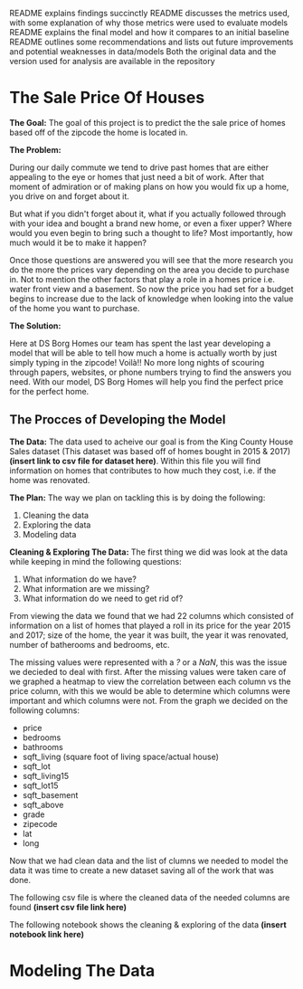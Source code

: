 README explains findings succinctly
README discusses the metrics used, with some explanation of why those metrics were used to evaluate models
README explains the final model and how it compares to an initial baseline
README outlines some recommendations and lists out future improvements and potential weaknesses in data/models
Both the original data and the version used for analysis are available in the repository






# The Sale Price Of Houses

**The Goal:**
 The goal of this project is to predict the the sale price of homes based off of the zipcode the home is located in.
 
 **The Problem:**
 
 During our daily commute we tend to drive past homes that are either appealing to the eye or homes that just need a bit of work. After that moment of admiration or of making plans on how you would fix up a home, you drive on and forget about it. 
 
 But what if you didn't forget about it, what if you actually followed through with your idea and bought a brand new home, or even a fixer upper? Where would you even begin to bring such a thought to life? Most importantly, how much would it be to make it happen? 

Once those questions are answered you will see that the more research you do the more the prices vary depending on the area you decide to purchase in. Not to mention the other factors that play a role in a homes price i.e. water front view and a basement. So now the price you had set for a budget begins to increase due to the lack of knowledge when looking into the value of the home you want to purchase.

**The Solution:** 

 Here at DS Borg Homes our team has spent the last year developing a model that will be able to tell how much a home is actually  worth by just simply typing in the zipcode! Voilà!! No more long nights of scouring through papers, websites, or phone numbers trying to find the answers you need. With our model, DS Borg Homes will help you find the perfect price for the perfect home.   

## The Procces of Developing the Model  
 
**The Data:**
 The data used to acheive our goal is from the King County House Sales dataset (This dataset was based off of homes bought in 2015 & 2017) **(insert link to csv file for dataset here)**. Within this file you will find information on homes that contributes to how much they cost, i.e. if the home was renovated. 

**The Plan:** 
 The way we plan on tackling this is by doing the following:
 
1. Cleaning the data
2. Exploring the data
3. Modeling data

**Cleaning & Exploring The Data:**
 The first thing we did was look at the data while keeping in mind the following questions:
 
 1. What information do we have?
 2. What information are we missing?
 3. What information do we need to get rid of?
 
From viewing the data we found that we had 22 columns which consisted of information on a list of homes that played a roll in its price for the year 2015 and 2017; size of the home, the year it was built, the year it was renovated, number of batherooms and bedrooms, etc. 

The missing values were represented with a *?* or a *NaN*, this was the issue we decieded to deal with first. After the missing values were taken care of we graphed a heatmap to view the correlation between each column vs the price column, with this we would be able to determine which columns were important and which columns were not. From the graph we decided on the following columns:

- price
- bedrooms
- bathrooms
- sqft_living (square foot of living space/actual house)
- sqft_lot
- sqft_living15
- sqft_lot15
- sqft_basement
- sqft_above
- grade 
- zipecode 
- lat
- long
 
 Now that we had clean data and the list of clumns we needed to model the data it was time to create a new dataset saving all of the work that was done. 
 
 The following csv file is where the cleaned data of the needed columns are found **(insert csv file link here)** 
 
 The following notebook shows the cleaning & exploring of the data  **(insert notebook link here)**
 
 
 # Modeling The Data 

